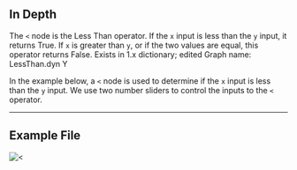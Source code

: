 ## In Depth
The `<` node is the Less Than operator. If the `x` input is less than the `y` input, it returns True. If `x` is greater than `y`, or if the two values are equal, this operator returns False. Exists in 1.x dictionary; edited Graph name: LessThan.dyn Y

In the example below, a `<` node is used to determine if the `x` input is less than the `y` input. We use two number sliders to control the inputs to the `<` operator.
___
## Example File

![<](./3K6TV73WT4D6WKLFIAPLAKMXJ252GQD27UBLE3O3KZHKL6HPVZZA_img.jpg)
